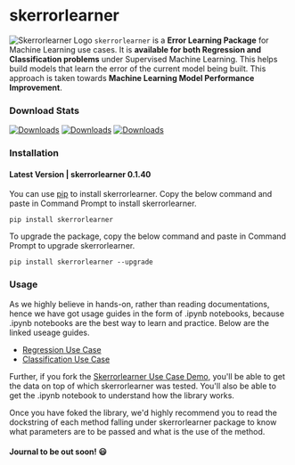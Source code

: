 # skerrorlearner

![Skerrorlearner Logo](https://github.com/IndrashisDas/skerrorlearner/blob/main/Assets/Asset%2013.png)
```skerrorlearner``` is a **Error Learning Package** for Machine Learning use cases. It is **available for both Regression and Classification problems** under Supervised Machine Learning. This helps build models that learn the error of the current model being built. This approach is taken towards **Machine Learning Model Performance Improvement**.

### Download Stats

[![Downloads](https://static.pepy.tech/personalized-badge/skerrorlearner?period=total&units=international_system&left_color=black&right_color=orange&left_text=Total%20Downloads)](https://pepy.tech/project/skerrorlearner) [![Downloads](https://static.pepy.tech/personalized-badge/skerrorlearner?period=month&units=international_system&left_color=black&right_color=orange&left_text=Monthly%20Downloads)](https://pepy.tech/project/skerrorlearner) [![Downloads](https://static.pepy.tech/personalized-badge/skerrorlearner?period=week&units=international_system&left_color=black&right_color=orange&left_text=Weekly%20Downloads)](https://pepy.tech/project/skerrorlearner)

### Installation

#### Latest Version | skerrorlearner 0.1.40

You can use [pip](https://pypi.org/project/skerrorlearner/) to install skerrorlearner. Copy the below command and paste in Command Prompt to install skerrorlearner.
```
pip install skerrorlearner
```

To upgrade the package, copy the below command and paste in Command Prompt to upgrade skerrorlearner.
```
pip install skerrorlearner --upgrade
```

### Usage

As we highly believe in hands-on, rather than reading documentations, hence we have got usage guides in the form of .ipynb notebooks, because .ipynb notebooks are the best way to learn and practice. Below are the linked useage guides.

* [Regression Use Case](https://github.com/IndrashisDas/skerrorlearner/blob/main/Skerrorlearner%20Use%20Case%20Demo/Skerrorlearner%20-%20Regression%20Use%20Case%20Demo/Skerrorlearner%20-%20Regression%20Use%20Case%20Demo.ipynb)
* [Classification Use Case](https://github.com/IndrashisDas/skerrorlearner/blob/main/Skerrorlearner%20Use%20Case%20Demo/Skerrorlearner%20-%20Classification%20Use%20Case%20Demo/Skerrorlearner%20-%20Classification%20Use%20Case%20Demo.ipynb)

Further, if you fork the [Skerrorlearner Use Case Demo](https://github.com/IndrashisDas/skerrorlearner/tree/main/Skerrorlearner%20Use%20Case%20Demo), you'll be able to get the data on top of which skerrorlearner was tested. You'll also be able to get the .ipynb notebook to understand how the library works.

Once you have foked the library, we'd highly recommend you to read the dockstring of each method falling under skerrorlearner package to know what parameters are to be passed and what is the use of the method.

#### Journal to be out soon! :smiley:
